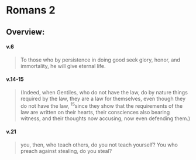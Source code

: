 # Romans 2

## Overview:


#### v.6
>To those who by persistence in doing good seek glory, honor, and immortality, he will give eternal life.

#### v.14-15
>(Indeed, when Gentiles, who do not have the law, do by nature things required by the law, they are a law for themselves, even though they do not have the law, <sup>15</sup>since they show that the requirements of the law are written on their hearts, their consciences also bearing witness, and their thoughts now accusing, now even defending them.)

#### v.21
>you, then, who teach others, do you not teach yourself? You who preach against stealing, do you steal?


